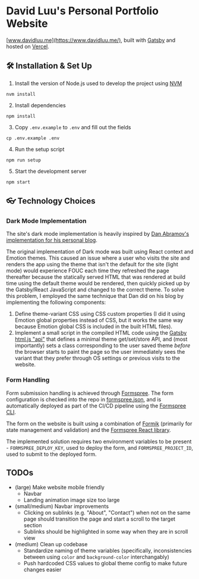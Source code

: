 # David Luu's Personal Portfolio Website

[www.davidluu.me](https://www.davidluu.me/), built with [Gatsby](https://www.gatsbyjs.com/) and hosted on [Vercel](https://vercel.com/).

## 🛠 Installation & Set Up

1. Install the version of Node.js used to develop the project using [NVM](https://github.com/nvm-sh/nvm)

```
nvm install
```

2. Install dependencies

```
npm install
```

3. Copy `.env.example` to `.env` and fill out the fields

```
cp .env.example .env
```

4. Run the setup script

```
npm run setup
```

5. Start the development server

```
npm start
```

## 👓 Technology Choices

### Dark Mode Implementation

The site's dark mode implementation is heavily inspired by [Dan Abramov's implementation for his personal blog](https://github.com/gaearon/overreacted.io/commit/4ef0b123c76a3836fe6db67c500255c241c490f8).

The original implementation of Dark mode was built using React context and Emotion themes. This caused an issue where a user who visits the site and renders the app using the theme that isn't the default for the site (light mode) would experience FOUC each time they refreshed the page thereafter because the statically served HTML that was rendered at build time using the default theme would be rendered, then quickly picked up by the Gatsby/React JavaScript and changed to the correct theme. To solve this problem, I employed the same technique that Dan did on his blog by implementing the following components:

1) Define theme-variant CSS using CSS custom properties (I did it using Emotion global properties instead of CSS, but it works the same way because Emotion global CSS is included in the built HTML files).
2) Implement a small script in the compiled HTML code using the [Gatsby html.js "api"](https://www.gatsbyjs.com/docs/custom-html/) that defines a minimal theme get/set/store API, and (most importantly) sets a class corresponding to the user saved theme *before* the browser starts to paint the page so the user immediately sees the variant that they prefer through OS settings or previous visits to the website.

### Form Handling

Form submission handling is achieved through [Formspree](https://formspree.io/). The form configuration is checked into the repo in [formspree.json](https://github.com/davidcluu/davidluu.me/blob/master/formspree.json), and is automatically deployed as part of the CI/CD pipeline using the [Formspree CLI](https://help.formspree.io/hc/en-us/articles/360053819114-The-Formspree-CLI).

The form on the website is built using a combination of [Formik](https://formik.org/) (primarily for state management and validation) and the [Formspree React library](https://help.formspree.io/hc/en-us/articles/360055613373-The-Formspree-React-library).

The implemented solution requires two environment variables to be present - `FORMSPREE_DEPLOY_KEY`, used to deploy the form, and `FORMSPREE_PROJECT_ID`, used to submit to the deployed form.

## TODOs 

* (large) Make website mobile friendly
  * Navbar
  * Landing animation image size too large
* (small/medium) Navbar improvements
  * Clicking on sublinks (e.g. "About", "Contact") when not on the same page should transition the page and start a scroll to the target section
  * Sublinks should be highlighted in some way when they are in scroll view
* (medium) Clean up codebase
  * Standardize naming of theme variables (specifically, inconsistencies between using `color` and `background-color` interchangably)
  * Push hardcoded CSS values to global theme config to make future changes easier
